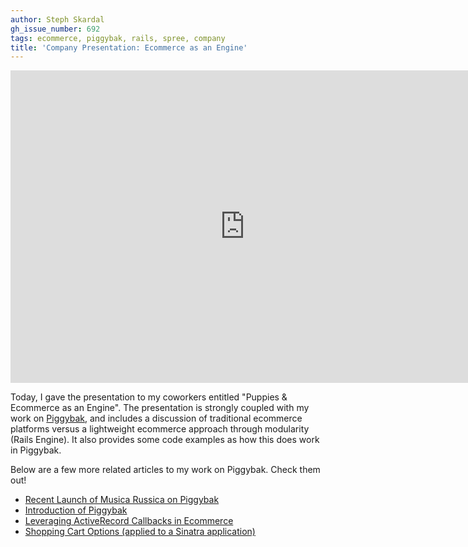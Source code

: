 ```yaml
---
author: Steph Skardal
gh_issue_number: 692
tags: ecommerce, piggybak, rails, spree, company
title: 'Company Presentation: Ecommerce as an Engine'
---
```


<iframe frameborder="0" height="500" marginheight="0" marginwidth="0" scrolling="no" src="http://www.slideshare.net/slideshow/embed_code/14290723?hostedIn=slideshare&page=upload" width="750"></iframe>

Today, I gave the presentation to my coworkers entitled "Puppies & Ecommerce as an Engine". The presentation is strongly coupled with my work on [Piggybak](https://github.com/piggybak/piggybak), and includes a discussion of traditional ecommerce platforms versus a lightweight ecommerce approach through modularity (Rails Engine). It also provides some code examples as how this does work in Piggybak.

Below are a few more related articles to my work on Piggybak. Check them out!

- [Recent Launch of Musica Russica on Piggybak](/blog/2012/09/03/musica-russica-launches-piggybak)
- [Introduction of Piggybak](/blog/2012/01/06/piggybak-mountable-ecommerce-ruby-on)
- [Leveraging ActiveRecord Callbacks in Ecommerce](/blog/2012/01/13/activerecord-callbacks-ecommerce-order)
- [Shopping Cart Options (applied to a Sinatra application)](/blog/2011/03/04/ecommerce-sinatra-shopping-cart)
